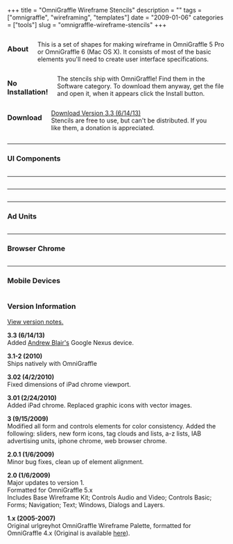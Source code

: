 +++
title = "OmniGraffle Wireframe Stencils"
description = ""
tags = ["omnigraffle", "wireframing", "templates"]
date = "2009-01-06"
categories = ["tools"]
slug = "omnigraffle-wireframe-stencils"
+++


<div class="row">
  <div class="columns small-12 medium-4">
  <h3>About</h3>
  <p>This is a set of shapes for making wireframe in OmniGraffle 5 Pro or OmniGraffle 6 (Mac OS X). It consists of most of the basic elements you'll need to create user interface specifications. </p>
  </div>
  <div class="columns small-12 medium-4">
  <h3>No Installation!</h3>
  <p>The stencils ship with OmniGraffle! Find them in the Software category. To download them anyway, get the file and open it, when it appears click the Install button.</p>
  </div>
  <div class="columns small-12 medium-4">
  <h3>Download</h3>
  <p><a href="//media.konigi.com/tools/og-wireframe-stencil/Konigi_Wireframe_Stencils_v3-3.gstencil.zip">Download Version 3.3 (6/14/13)</a><br />
  <span class="t10">Stencils are free to use, but can't be distributed. If you like them, a donation is appreciated.</span></p>
  <form action="https://www.paypal.com/cgi-bin/webscr" method="post" class="mar0 pad0">
  <input type="image" src="https://www.paypal.com/en_US/i/btn/btn_donate_SM.gif" border="0" name="submit" alt=""  class="mar0 pad0 paypal" style="background-color: #fff;" /><br />
  <input type="hidden" name="cmd" value="_s-xclick" class="mar0 pad0" /><br />
  <input type="hidden" name="hosted_button_id" value="2318535" class="mar0 pad0" /><br />
  <img alt="" border="0" src="https://www.paypal.com/en_US/i/scr/pixel.gif" width="1" height="1" class="mar0 pad0" /><br />
  </form>
  </div>
</div>

<hr>

<h3 class="tcenter">UI Components</h3>
<div class="row">
  <div class="columns small-12 medium-4">
  <a href="//media.konigi.com/tools/og-wireframe-stencil/png-v3/01-Base-Wireframe-Kit.png" class="group" rel="group"><img class="img-responsive" src="//media.konigi.com/tools/og-wireframe-stencil/png-v3/01-Base-Wireframe-Kit-thumb.png" alt="" /></a>
  </div>
  <div class="columns small-12 medium-4">
  <a href="//media.konigi.com/tools/og-wireframe-stencil/png-v3/02-Controls.png" class="group" rel="group"><img class="img-responsive" src="//media.konigi.com/tools/og-wireframe-stencil/png-v3/02-Controls-thumb.png" alt="" /></a>
  </div>
  <div class="columns small-12 medium-4">
  <a href="//media.konigi.com/tools/og-wireframe-stencil/png-v3/03-Forms.png" class="group" rel="group"><img class="img-responsive" src="//media.konigi.com/tools/og-wireframe-stencil/png-v3/03-Forms-thumb.png" alt="" /></a>
  </div>
</div>
<hr>
<div class="row">
  <div class="columns small-12 medium-4">
  <a href="//media.konigi.com/tools/og-wireframe-stencil/png-v3/04-Navigation.png" class="group" rel="group"><img class="img-responsive" src="//media.konigi.com/tools/og-wireframe-stencil/png-v3/04-Navigation-thumb.png" alt="" /></a>
  </div>
  <div class="columns small-12 medium-4">
  <a href="//media.konigi.com/tools/og-wireframe-stencil/png-v3/05-Audio-Video.png" class="group" rel="group"><img class="img-responsive" src="//media.konigi.com/tools/og-wireframe-stencil/png-v3/05-Audio-Video-thumb.png" alt="" /></a>
  </div>
  <div class="columns small-12 medium-4">
  <a href="//media.konigi.com/tools/og-wireframe-stencil/png-v3/07-Windows-Dialogs-and-Layers.png" class="group" rel="group"><img class="img-responsive" src="//media.konigi.com/tools/og-wireframe-stencil/png-v3/07-Windows-Dialogs-and-Layers-thumb.png" alt="" /></a>
  </div>
</div>
<hr>
<div class="row">
  <div class="columns small-12 medium-4">
  <a href="//media.konigi.com/tools/og-wireframe-stencil/png-v3/09-Social-Features.png" class="group" rel="group"><img class="img-responsive" src="//media.konigi.com/tools/og-wireframe-stencil/png-v3/09-Social-Features-thumb.png" alt="" /></a>
  </div>
  <div class="columns small-12 medium-4">
  <a href="//media.konigi.com/tools/og-wireframe-stencil/png-v3/06-Text.png" class="group" rel="group"><img class="img-responsive" src="//media.konigi.com/tools/og-wireframe-stencil/png-v3/06-Text-thumb.png" alt="" /></a>
  </div>
  <div class="columns small-12 medium-4"></div>
</div>
<hr>
<h3 class="tcenter">Ad Units</h3>
<div class="row">
  <div class="columns small-12 medium-4">
  <a href="//media.konigi.com/tools/og-wireframe-stencil/png-v3/08-Banners-Buttons.png" class="group" rel="group"><img class="img-responsive" src="//media.konigi.com/tools/og-wireframe-stencil/png-v3/08-Banners-Buttons-thumb.png" alt="" /></a>
  </div>
  <div class="columns small-12 medium-4">
  <a href="//media.konigi.com/tools/og-wireframe-stencil/png-v3/08-Rectangles.png" class="group" rel="group"><img class="img-responsive" src="//media.konigi.com/tools/og-wireframe-stencil/png-v3/08-Rectangles-thumb.png" alt="" /></a>
  </div>
  <div class="columns small-12 medium-4">
  <a href="//media.konigi.com/tools/og-wireframe-stencil/png-v3/08-Skyscrapers.png" class="group" rel="group"><img class="img-responsive" src="//media.konigi.com/tools/og-wireframe-stencil/png-v3/08-Skyscrapers-thumb.png" alt="" /></a>
  </div>
</div>
<hr>
<h3 class="tcenter">Browser Chrome</h3>
<div class="row">
  <div class="columns small-12 medium-4">
  <a href="//media.konigi.com/tools/og-wireframe-stencil/png-v3/Web-Browser.png" class="group" rel="group"><img class="img-responsive" src="//media.konigi.com/tools/og-wireframe-stencil/png-v3/Web-Browser-thumb.png" alt="" /></a>
  </div>
  <div class="columns small-12 medium-4">
  </div>
  <div class="columns small-12 medium-4">
  </div>
</div>
<hr>
<h3 class="tcenter">Mobile Devices</h3>
<div class="row">
  <div class="columns small-12 medium-4">
  <a href="//media.konigi.com/tools/og-wireframe-stencil/png-v3/10-iPad.png" class="group" rel="group"><img class="img-responsive" src="//media.konigi.com/tools/og-wireframe-stencil/png-v3/10-iPad-thumb.png" alt="" /></a>
  </div>
  <div class="columns small-12 medium-4">
  <a href="//media.konigi.com/tools/og-wireframe-stencil/png-v3/10-iPhone.png" class="group" rel="group"><img class="img-responsive" src="//media.konigi.com/tools/og-wireframe-stencil/png-v3/10-iPhone-thumb.png" alt="" /></a>
  </div>
  <div class="columns small-12 medium-4">
  <a href="//media.konigi.com/tools/og-wireframe-stencil/png-v3/Nexus.png" class="group" rel="group"><img class="img-responsive" src="//media.konigi.com/tools/og-wireframe-stencil/png-v3/Nexus-thumb.png" alt="" /></a>
  </div>
</div>

<div class="version">
<h3>Version Information</h3>
<p><a href="javascript:void(0);" class="toggle">View version notes.</a></p>
<div class="toggle-content hide">
<p>
<strong>3.3 (6/14/13)</strong><br />
Added <a href="http://abcd.ca/">Andrew Blair's</a> Google Nexus device.
</p>
<p>
<strong>3.1-2 (2010)</strong><br />
Ships natively with OmniGraffle
</p>
<p>
<strong>3.02 (4/2/2010)</strong><br />
Fixed dimensions of iPad chrome viewport.
</p>
<p>
<strong>3.01 (2/24/2010)</strong><br />
Added iPad chrome. Replaced graphic icons with vector images.
</p>
<p>
<strong>3 (9/15/2009)</strong><br />
Modified all form and controls elements for color consistency. Added the following: sliders, new form icons, tag clouds and lists, a-z lists, IAB advertising units, iphone chrome, web browser chrome.
</p>
<p>
<strong>2.0.1 (1/6/2009)</strong><br />
Minor bug fixes, clean up of element alignment.
</p>
<p>
<strong>2.0 (1/6/2009)</strong><br />
Major updates to version 1.<br />
Formatted for OmniGraffle 5.x<br />
Includes Base Wireframe Kit; Controls Audio and Video; Controls Basic; Forms; Navigation; Text; Windows, Dialogs and Layers.
</p>
<p>
<strong>1.x (2005-2007)</strong><br />
Original urlgreyhot OmniGraffle Wireframe Palette, formatted for OmniGraffle 4.x (Original is available <a href="http://urlgreyhot.com/personal/resources/omnigraffle_wireframe_palette">here</a>).
</p>
</div>
</div>
